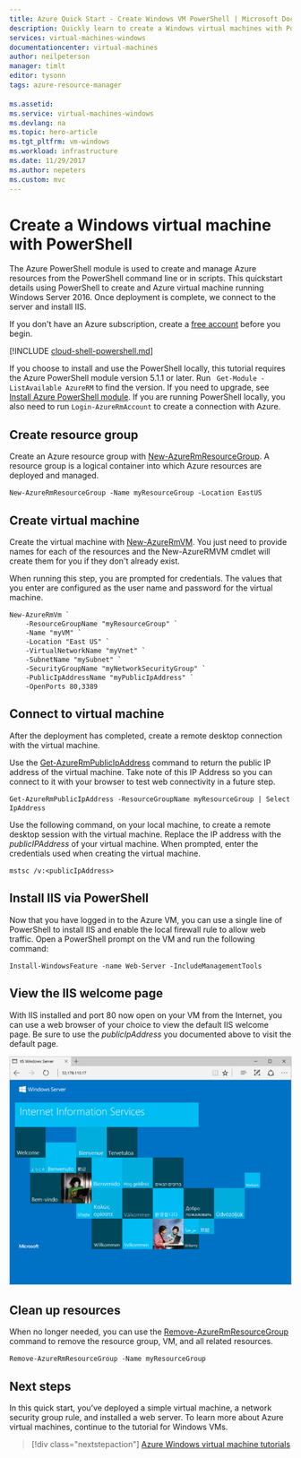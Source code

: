 ```yaml
---
title: Azure Quick Start - Create Windows VM PowerShell | Microsoft Docs
description: Quickly learn to create a Windows virtual machines with PowerShell
services: virtual-machines-windows
documentationcenter: virtual-machines
author: neilpeterson
manager: timlt
editor: tysonn
tags: azure-resource-manager

ms.assetid: 
ms.service: virtual-machines-windows
ms.devlang: na
ms.topic: hero-article
ms.tgt_pltfrm: vm-windows
ms.workload: infrastructure
ms.date: 11/29/2017
ms.author: nepeters
ms.custom: mvc
---
```


# Create a Windows virtual machine with PowerShell

The Azure PowerShell module is used to create and manage Azure resources from the PowerShell command line or in scripts. This quickstart details using PowerShell to create and Azure virtual machine running Windows Server 2016. Once deployment is complete, we connect to the server and install IIS.  

If you don't have an Azure subscription, create a [free account](https://azure.microsoft.com/free/?WT.mc_id=A261C142F) before you begin.

[!INCLUDE [cloud-shell-powershell.md](../../../includes/cloud-shell-powershell.md)]

If you choose to install and use the PowerShell locally, this tutorial requires the Azure PowerShell module version 5.1.1 or later. Run ` Get-Module -ListAvailable AzureRM` to find the version. If you need to upgrade, see [Install Azure PowerShell module](/powershell/azure/install-azurerm-ps). If you are running PowerShell locally, you also need to run `Login-AzureRmAccount` to create a connection with Azure.



## Create resource group

Create an Azure resource group with [New-AzureRmResourceGroup](/powershell/module/azurerm.resources/new-azurermresourcegroup). A resource group is a logical container into which Azure resources are deployed and managed. 

```azurepowershell-interactive
New-AzureRmResourceGroup -Name myResourceGroup -Location EastUS
```


## Create virtual machine

Create the virtual machine with [New-AzureRmVM](/powershell/module/azurerm.compute/new-azurermvm). You just need to provide names for each of the resources and the New-AzureRMVM cmdlet will create them for you if they don't already exist.

When running this step, you are prompted for credentials. The values that you enter are configured as the user name and password for the virtual machine.

```azurepowershell-interactive
New-AzureRmVm `
    -ResourceGroupName "myResourceGroup" `
    -Name "myVM" `
    -Location "East US" `
    -VirtualNetworkName "myVnet" `
    -SubnetName "mySubnet" `
    -SecurityGroupName "myNetworkSecurityGroup" `
    -PublicIpAddressName "myPublicIpAddress" `
    -OpenPorts 80,3389  
```

## Connect to virtual machine

After the deployment has completed, create a remote desktop connection with the virtual machine.

Use the [Get-AzureRmPublicIpAddress](/powershell/module/azurerm.network/get-azurermpublicipaddress) command to return the public IP address of the virtual machine. Take note of this IP Address so you can connect to it with your browser to test web connectivity in a future step.

```azurepowershell-interactive
Get-AzureRmPublicIpAddress -ResourceGroupName myResourceGroup | Select IpAddress
```

Use the following command, on your local machine, to create a remote desktop session with the virtual machine. Replace the IP address with the *publicIPAddress* of your virtual machine. When prompted, enter the credentials used when creating the virtual machine.

```
mstsc /v:<publicIpAddress>
```

## Install IIS via PowerShell

Now that you have logged in to the Azure VM, you can use a single line of PowerShell to install IIS and enable the local firewall rule to allow web traffic. Open a PowerShell prompt on the VM and run the following command:

```azurepowershell
Install-WindowsFeature -name Web-Server -IncludeManagementTools
```

## View the IIS welcome page

With IIS installed and port 80 now open on your VM from the Internet, you can use a web browser of your choice to view the default IIS welcome page. Be sure to use the *publicIpAddress* you documented above to visit the default page. 

![IIS default site](./media/quick-create-powershell/default-iis-website.png) 

## Clean up resources

When no longer needed, you can use the [Remove-AzureRmResourceGroup](/powershell/module/azurerm.resources/remove-azurermresourcegroup) command to remove the resource group, VM, and all related resources.

```azurepowershell-interactive
Remove-AzureRmResourceGroup -Name myResourceGroup
```

## Next steps

In this quick start, you’ve deployed a simple virtual machine, a network security group rule, and installed a web server. To learn more about Azure virtual machines, continue to the tutorial for Windows VMs.

> [!div class="nextstepaction"]
> [Azure Windows virtual machine tutorials](./tutorial-manage-vm.md)
